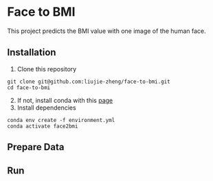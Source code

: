 # Face to BMI
This project predicts the BMI value with one image of the human face.

## Installation
1. Clone this repository
```
git clone git@github.com:liujie-zheng/face-to-bmi.git
cd face-to-bmi
```

2. If not, install conda with this [page](https://conda.io/projects/conda/en/latest/user-guide/install/index.html)
3. Install dependencies
```
conda env create -f environment.yml
conda activate face2bmi
```
 ## Prepare Data
 

## Run
